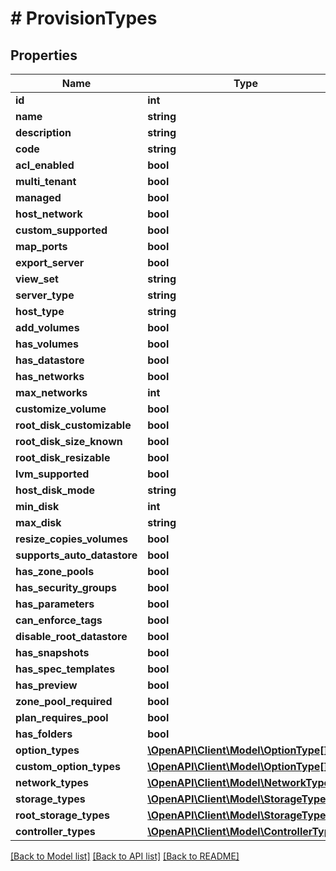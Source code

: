 # # ProvisionTypes

## Properties

Name | Type | Description | Notes
------------ | ------------- | ------------- | -------------
**id** | **int** |  | [optional]
**name** | **string** |  | [optional]
**description** | **string** |  | [optional]
**code** | **string** |  | [optional]
**acl_enabled** | **bool** |  | [optional]
**multi_tenant** | **bool** |  | [optional]
**managed** | **bool** |  | [optional]
**host_network** | **bool** |  | [optional]
**custom_supported** | **bool** |  | [optional]
**map_ports** | **bool** |  | [optional]
**export_server** | **bool** |  | [optional]
**view_set** | **string** |  | [optional]
**server_type** | **string** |  | [optional]
**host_type** | **string** |  | [optional]
**add_volumes** | **bool** |  | [optional]
**has_volumes** | **bool** |  | [optional]
**has_datastore** | **bool** |  | [optional]
**has_networks** | **bool** |  | [optional]
**max_networks** | **int** |  | [optional]
**customize_volume** | **bool** |  | [optional]
**root_disk_customizable** | **bool** |  | [optional]
**root_disk_size_known** | **bool** |  | [optional]
**root_disk_resizable** | **bool** |  | [optional]
**lvm_supported** | **bool** |  | [optional]
**host_disk_mode** | **string** |  | [optional]
**min_disk** | **int** |  | [optional]
**max_disk** | **string** |  | [optional]
**resize_copies_volumes** | **bool** |  | [optional]
**supports_auto_datastore** | **bool** |  | [optional]
**has_zone_pools** | **bool** |  | [optional]
**has_security_groups** | **bool** |  | [optional]
**has_parameters** | **bool** |  | [optional]
**can_enforce_tags** | **bool** |  | [optional]
**disable_root_datastore** | **bool** |  | [optional]
**has_snapshots** | **bool** |  | [optional]
**has_spec_templates** | **bool** |  | [optional]
**has_preview** | **bool** |  | [optional]
**zone_pool_required** | **bool** |  | [optional]
**plan_requires_pool** | **bool** |  | [optional]
**has_folders** | **bool** |  | [optional]
**option_types** | [**\OpenAPI\Client\Model\OptionType[]**](OptionType.md) |  | [optional]
**custom_option_types** | [**\OpenAPI\Client\Model\OptionType[]**](OptionType.md) |  | [optional]
**network_types** | [**\OpenAPI\Client\Model\NetworkType[]**](NetworkType.md) |  | [optional]
**storage_types** | [**\OpenAPI\Client\Model\StorageType[]**](StorageType.md) |  | [optional]
**root_storage_types** | [**\OpenAPI\Client\Model\StorageType[]**](StorageType.md) |  | [optional]
**controller_types** | [**\OpenAPI\Client\Model\ControllerType[]**](ControllerType.md) |  | [optional]

[[Back to Model list]](../../README.md#models) [[Back to API list]](../../README.md#endpoints) [[Back to README]](../../README.md)
